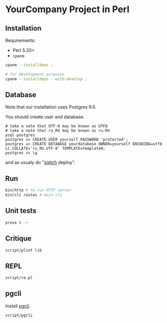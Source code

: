 # YourCompany Project in Perl

## Installation

Requirements:

 *  Perl 5.20+
 *  `cpanm`

```bash
cpanm --installdeps .

# for development purposes
cpanm --installdeps --with-develop .
```

## Database

Note that our installation uses Postgres 9.6.

You should create user and database.

```
# take a note that UTF-8 may be known as UTF8
# take a note that ru_RU may be known as ru-RU
psql postgres
postgres => CREATE USER yourself PASSWORD 'protected';
postgres => CREATE DATABASE yourdatabase OWNER=yourself ENCODING=utf8 LC_COLLATE='ru_RU.UTF-8' TEMPLATE=template0;
postgres => \q
```

and as usualy do "[sqitch](http://sqitch.org/) deploy".

## Run

```bash
bin/http # to run HTTP server
bin/cli routes # mojo cli
```

## Unit tests

```bash
prove t -r
```

## Critique

```bash
script/plint lib
```

## REPL

```bash
script/re.pl
```

## pgcli

Install [pgcli](http://pgcli.com).

```bash
script/pgcli
```
